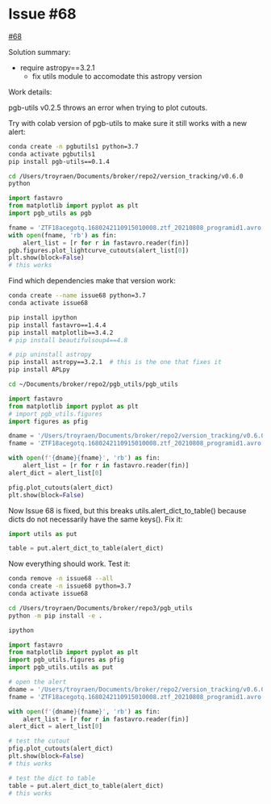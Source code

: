 # Issue \#68

[\#68](https://github.com/mwvgroup/Pitt-Google-Broker/issues/68)

Solution summary:
- require astropy==3.2.1
    - fix utils module to accomodate this astropy version

Work details:

pgb-utils v0.2.5 throws an error when trying to plot cutouts.

Try with colab version of pgb-utils to make sure it still works with a new alert:
```bash
conda create -n pgbutils1 python=3.7
conda activate pgbutils1
pip install pgb-utils==0.1.4

cd /Users/troyraen/Documents/broker/repo2/version_tracking/v0.6.0
python
```

```python
import fastavro
from matplotlib import pyplot as plt
import pgb_utils as pgb

fname = 'ZTF18acegotq.1680242110915010008.ztf_20210808_programid1.avro'
with open(fname, 'rb') as fin:
    alert_list = [r for r in fastavro.reader(fin)]
pgb.figures.plot_lightcurve_cutouts(alert_list[0])
plt.show(block=False)
# this works
```

Find which dependencies make that version work:

```bash
conda create --name issue68 python=3.7
conda activate issue68

pip install ipython
pip install fastavro==1.4.4
pip install matplotlib==3.4.2
# pip install beautifulsoup4==4.8

# pip uninstall astropy
pip install astropy==3.2.1  # this is the one that fixes it
pip install APLpy

cd ~/Documents/broker/repo2/pgb_utils/pgb_utils
```

```python
import fastavro
from matplotlib import pyplot as plt
# import pgb_utils.figures
import figures as pfig

dname = '/Users/troyraen/Documents/broker/repo2/version_tracking/v0.6.0/'
fname = 'ZTF18acegotq.1680242110915010008.ztf_20210808_programid1.avro'

with open(f'{dname}{fname}', 'rb') as fin:
    alert_list = [r for r in fastavro.reader(fin)]
alert_dict = alert_list[0]

pfig.plot_cutouts(alert_dict)
plt.show(block=False)
```

Now Issue 68 is fixed, but this breaks utils.alert_dict_to_table() because dicts do not necessarily have the same keys().
Fix it:

```python
import utils as put

table = put.alert_dict_to_table(alert_dict)
```

Now everything should work. Test it:

```bash
conda remove -n issue68 --all
conda create -n issue68 python=3.7
conda activate issue68

cd /Users/troyraen/Documents/broker/repo3/pgb_utils
python -m pip install -e .

ipython
```

```python
import fastavro
from matplotlib import pyplot as plt
import pgb_utils.figures as pfig
import pgb_utils.utils as put

# open the alert
dname = '/Users/troyraen/Documents/broker/repo2/version_tracking/v0.6.0/'
fname = 'ZTF18acegotq.1680242110915010008.ztf_20210808_programid1.avro'

with open(f'{dname}{fname}', 'rb') as fin:
    alert_list = [r for r in fastavro.reader(fin)]
alert_dict = alert_list[0]

# test the cutout
pfig.plot_cutouts(alert_dict)
plt.show(block=False)
# this works

# test the dict to table
table = put.alert_dict_to_table(alert_dict)
# this works
```

